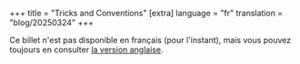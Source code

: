 +++
title = "Tricks and Conventions"
[extra]
language = "fr"
translation = "blog/20250324"
+++

Ce billet n'est pas disponible en français (pour l'instant), mais vous pouvez
toujours en consulter [la version anglaise](@/en/blog/20250324.md).
